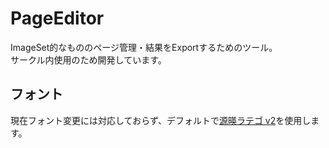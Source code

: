 # PageEditor

ImageSet的なもののページ管理・結果をExportするためのツール。  
サークル内使用のため開発しています。

## フォント

現在フォント変更には対応しておらず、デフォルトで[源暎ラテゴ v2](https://okoneya.jp/font/genei-latin.html)を使用します。
